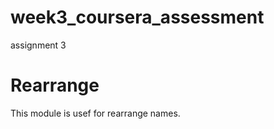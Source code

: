 # week3_coursera_assessment
assignment 3

Rearrange
==========

This module is usef for rearrange names.